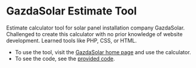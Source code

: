 # GazdaSolar Estimate Tool
Estimate calculator tool for solar panel installation company GazdaSolar. Challenged to create this calculator with no prior knowledge of website development. Learned tools like PHP, CSS, or HTML.

- To use the tool, visit the [GazdaSolar home page](https://gazdasolar.com/) and use the calculator.
- To see the code, see the [provided code](https://github.com/NikodemGazda/Project-Portfolio/blob/main/GazdaSolar%20Estimate%20Tool/gazdasolar_calculator.php).
